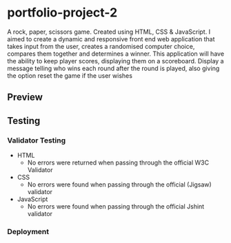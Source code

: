 # portfolio-project-2
A rock, paper, scissors game. Created using HTML, CSS &amp; JavaScript. I aimed to create a dynamic and responsive front end web application 
that takes input from the user, creates a randomised computer choice, compares them together and determines a winner. 
This application will have the ability to keep player scores, displaying them on a scoreboard. 
Display a message telling who wins each round after the round is played, 
also giving the option reset the game if the user wishes     


## Preview

## Testing

### Validator Testing
- HTML
    - No errors were returned when passing through the official W3C Validator
- CSS
    - No errors were found when passing through the official (Jigsaw) validator
- JavaScript
    - No errors were found when passing through the official Jshint validator
### Deployment
